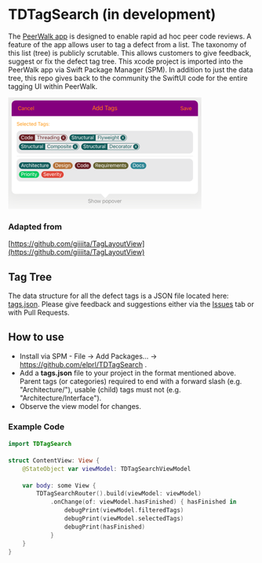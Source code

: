 # TDTagSearch (in development)

The [PeerWalk app](https://www.tapdigital.com/peerwalk.html) is designed to enable rapid ad hoc peer code reviews. A feature of the app allows user to tag a defect from a list. The taxonomy of this list (tree) is publicly scrutable. This allows customers to give feedback, suggest or fix the defect tag tree. This xcode project is imported into the PeerWalk app via Swift Package Manager (SPM). In addition to just the data tree, this repo gives back to the community the SwiftUI code for the entire tagging UI within PeerWalk.

![screenshot](https://github.com/elprl/TDTagSearch/blob/master/Sources/TDTagSearch/Excludes/screenshot.png)

### Adapted from   
[https://github.com/giiiita/TagLayoutView](https://github.com/giiiita/TagLayoutView)

## Tag Tree
The data structure for all the defect tags is a JSON file located here: [tags.json](https://github.com/elprl/TDTagSearch/blob/master/Sources/TDTagSearch/Excludes/tags.json). Please give feedback and suggestions either via the [Issues](https://github.com/elprl/TDTagSearch/issues) tab or with Pull Requests.

## How to use
- Install via SPM - File -> Add Packages... -> https://github.com/elprl/TDTagSearch .
- Add a **tags.json** file to your project in the format mentioned above. Parent tags (or categories) required to end with a forward slash (e.g. "Architecture/"), usable (child) tags must not (e.g. "Architecture/Interface").  
- Observe the view model for changes.

### Example Code
```swift
import TDTagSearch 

struct ContentView: View {
    @StateObject var viewModel: TDTagSearchViewModel
    
    var body: some View {
        TDTagSearchRouter().build(viewModel: viewModel)
            .onChange(of: viewModel.hasFinished) { hasFinished in
                debugPrint(viewModel.filteredTags)
                debugPrint(viewModel.selectedTags)
                debugPrint(hasFinished)
            }
    }
}
```
